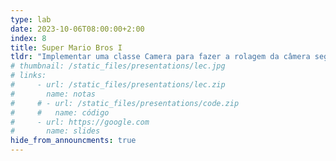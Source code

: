 ```yaml
---
type: lab
date: 2023-10-06T08:00:00+2:00
index: 8
title: Super Mario Bros I
tldr: "Implementar uma classe Camera para fazer a rolagem da câmera seguindo o movimento do jogador."
# thumbnail: /static_files/presentations/lec.jpg
# links: 
#     - url: /static_files/presentations/lec.zip
#       name: notas
#     # - url: /static_files/presentations/code.zip
#     #   name: código
#     - url: https://google.com
#       name: slides
hide_from_announcments: true
---
```

<!-- **Leituras Sugeridas:**
- [Leitura 1](http://example.com)
- [Leitura 2](http://example.com) -->
